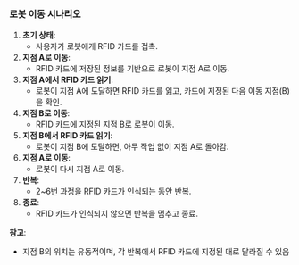 ### 로봇 이동 시나리오

1. **초기 상태**:
    - 사용자가 로봇에게 RFID 카드를 접촉.
2. **지점 A로 이동**:
    - RFID 카드에 저장된 정보를 기반으로 로봇이 지점 A로 이동.
3. **지점 A에서 RFID 카드 읽기**:
    - 로봇이 지점 A에 도달하면 RFID 카드를 읽고, 카드에 지정된 다음 이동 지점(B)을 확인.
4. **지점 B로 이동**:
    - RFID 카드에 지정된 지점 B로 로봇이 이동.
5. **지점 B에서 RFID 카드 읽기**:
    - 로봇이 지점 B에 도달하면, 아무 작업 없이 지점 A로 돌아감.
6. **지점 A로 이동**:
    - 로봇이 다시 지점 A로 이동.
7. **반복**:
    - 2~6번 과정을 RFID 카드가 인식되는 동안 반복.
8. **종료**:
    - RFID 카드가 인식되지 않으면 반복을 멈추고 종료.

**참고**:

- 지점 B의 위치는 유동적이며, 각 반복에서 RFID 카드에 지정된 대로 달라질 수 있음